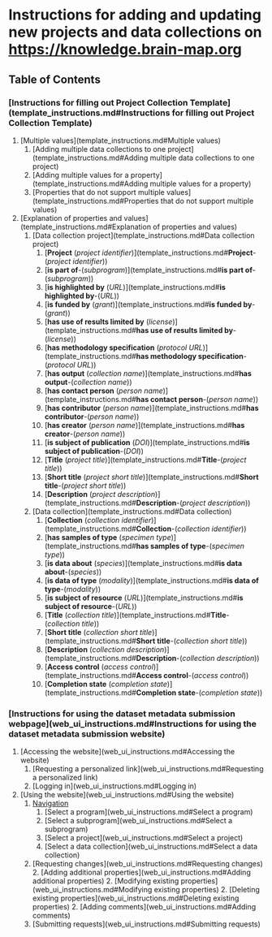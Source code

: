 # Instructions for adding and updating new projects and data collections on https://knowledge.brain-map.org

## Table of Contents

### [Instructions for filling out Project Collection Template](template_instructions.md#Instructions for filling out Project Collection Template)
1. [Multiple values](template_instructions.md#Multiple values)
   1. [Adding multiple data collections to one project](template_instructions.md#Adding multiple data collections to one project)
   2. [Adding multiple values for a property](template_instructions.md#Adding multiple values for a property)
   3. [Properties that do not support multiple values](template_instructions.md#Properties that do not support multiple values)
2. [Explanation of properties and values](template_instructions.md#Explanation of properties and values)
   1. [Data collection project](template_instructions.md#Data collection project)
      1. [**Project** (*project identifier*)](template_instructions.md#**Project**-(*project identifier*))
      1. [**is part of**-(*subprogram*)](template_instructions.md#**is part of**-(*subprogram*))
      1. [**is highlighted by** (*URL*)](template_instructions.md#**is highlighted by**-(*URL*))
      1. [**is funded by** (*grant*)](template_instructions.md#**is funded by**-(*grant*))
      1. [**has use of results limited by** (*license*)](template_instructions.md#**has use of results limited by**-(*license*))
      1. [**has methodology specification** (*protocol URL*)](template_instructions.md#**has methodology specification**-(*protocol URL*))
      1. [**has output** (*collection name*)](template_instructions.md#**has output**-(*collection name*))
      1. [**has contact person** (*person name*)](template_instructions.md#**has contact person**-(*person name*))
      1. [**has contributor** (*person name*)](template_instructions.md#**has contributor**-(*person name*))
      1. [**has creator** (*person name*)](template_instructions.md#**has creator**-(*person name*))
      1. [**is subject of publication** (*DOI*)](template_instructions.md#**is subject of publication**-(*DOI*))
      1. [**Title** (*project title*)](template_instructions.md#**Title**-(*project title*))
      1. [**Short title** (*project short title*)](template_instructions.md#**Short title**-(*project short title*))
      1. [**Description** (*project description*)](template_instructions.md#**Description**-(*project description*))
   2. [Data collection](template_instructions.md#Data collection)
      1. [**Collection** (*collection identifier*)](template_instructions.md#**Collection**-(*collection identifier*))
      1. [**has samples of type** (*specimen type*)](template_instructions.md#**has samples of type**-(*specimen type*))
      1. [**is data about** (*species*)](template_instructions.md#**is data about**-(*species*))
      1. [**is data of type** (*modality*)](template_instructions.md#**is data of type**-(*modality*))
      1. [**is subject of resource** (*URL*)](template_instructions.md#**is subject of resource**-(*URL*))
      1. [**Title** (*collection title*)](template_instructions.md#**Title**-(*collection title*))
      1. [**Short title** (*collection short title*)](template_instructions.md#**Short title**-(*collection short title*))
      1. [**Description** (*collection description*)](template_instructions.md#**Description**-(*collection description*))
      1. [**Access control** (*access control*)](template_instructions.md#**Access control**-(*access control*))
      1. [**Completion state** (*completion state*)](template_instructions.md#**Completion state**-(*completion state*))
    
### [Instructions for using the dataset metadata submission webpage](web_ui_instructions.md#Instructions for using the dataset metadata submission website)
1. [Accessing the website](web_ui_instructions.md#Accessing the website)
   1. [Requesting a personalized link](web_ui_instructions.md#Requesting a personalized link)
   1. [Logging in](web_ui_instructions.md#Logging in)
2. [Using the website](web_ui_instructions.md#Using the website)
   1. [Navigation](web_ui_instructions.md#Navigation)
      1. [Select a program](web_ui_instructions.md#Select a program)
      1. [Select a subprogram](web_ui_instructions.md#Select a subprogram)
      1. [Select a project](web_ui_instructions.md#Select a project)
      1. [Select a data collection](web_ui_instructions.md#Select a data collection)
   2. [Requesting changes](web_ui_instructions.md#Requesting changes)
      2. [Adding additional properties](web_ui_instructions.md#Adding additional properties)
      2. [Modifying existing properties](web_ui_instructions.md#Modifying existing properties)
      2. [Deleting existing properties](web_ui_instructions.md#Deleting existing properties)
      2. [Adding comments](web_ui_instructions.md#Adding comments)
   3. [Submitting requests](web_ui_instructions.md#Submitting requests)